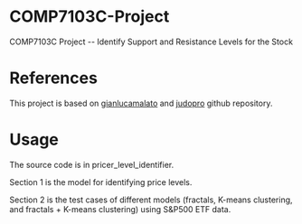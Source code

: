 # COMP7103C-Project
COMP7103C Project -- Identify Support and Resistance Levels for the Stock

# References
This project is based on [gianlucamalato](https://github.com/gianlucamalato/machinelearning/blob/master/Support_and_resistance.ipynb) and [judopro](https://github.com/judopro/Stock_Support_Resistance_ML) github repository.

# Usage
The source code is in pricer_level_identifier. 

Section 1 is the model for identifying price levels.

Section 2 is the test cases of different models (fractals, K-means clustering, and fractals + K-means clustering) using S&P500 ETF data.
